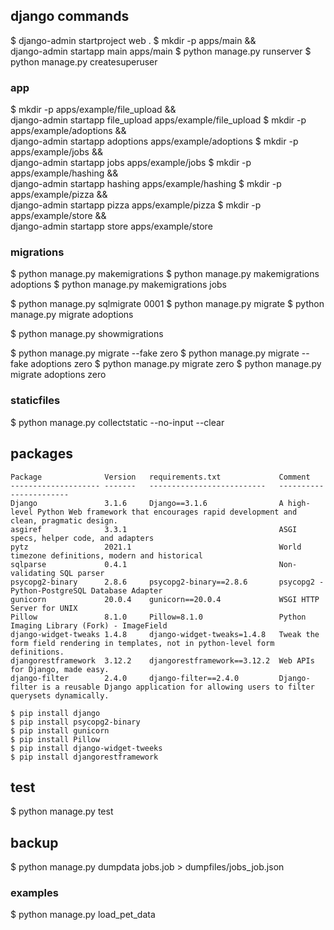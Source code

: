 ## django commands
$ django-admin startproject web .
$ mkdir -p apps/main && \
    django-admin startapp main apps/main
$ python manage.py runserver
$ python manage.py createsuperuser

### app
$ mkdir -p apps/example/file_upload && \
    django-admin startapp file_upload apps/example/file_upload
$ mkdir -p apps/example/adoptions && \
    django-admin startapp adoptions apps/example/adoptions
$ mkdir -p apps/example/jobs && \
    django-admin startapp jobs apps/example/jobs
$ mkdir -p apps/example/hashing && \
    django-admin startapp hashing apps/example/hashing
$ mkdir -p apps/example/pizza && \
    django-admin startapp pizza apps/example/pizza
$ mkdir -p apps/example/store && \
    django-admin startapp store apps/example/store

### migrations
$ python manage.py makemigrations <app>
$ python manage.py makemigrations adoptions
$ python manage.py makemigrations jobs

$ python manage.py sqlmigrate <app> 0001
$ python manage.py migrate
$ python manage.py migrate adoptions

$ python manage.py showmigrations

$ python manage.py migrate --fake <app> zero
$ python manage.py migrate --fake adoptions zero
$ python manage.py migrate <app> zero
$ python manage.py migrate adoptions zero

### staticfiles
$ python manage.py collectstatic --no-input --clear

## packages
```
Package              Version   requirements.txt             Comment
-------------------- -------   --------------------------   -----------------------
Django               3.1.6     Django==3.1.6                A high-level Python Web framework that encourages rapid development and clean, pragmatic design.
asgiref              3.3.1                                  ASGI specs, helper code, and adapters
pytz                 2021.1                                 World timezone definitions, modern and historical
sqlparse             0.4.1                                  Non-validating SQL parser
psycopg2-binary      2.8.6     psycopg2-binary==2.8.6       psycopg2 - Python-PostgreSQL Database Adapter
gunicorn             20.0.4    gunicorn==20.0.4             WSGI HTTP Server for UNIX
Pillow               8.1.0     Pillow=8.1.0                 Python Imaging Library (Fork) - ImageField
django-widget-tweaks 1.4.8     django-widget-tweaks=1.4.8   Tweak the form field rendering in templates, not in python-level form definitions.
djangorestframework  3.12.2    djangorestframework==3.12.2  Web APIs for Django, made easy.
django-filter        2.4.0     django-filter==2.4.0         Django-filter is a reusable Django application for allowing users to filter querysets dynamically.
```
```
$ pip install django                 
$ pip install psycopg2-binary
$ pip install gunicorn
$ pip install Pillow
$ pip install django-widget-tweeks
$ pip install djangorestframework
```

## test
$ python manage.py test

## backup
$ python manage.py dumpdata jobs.job > dumpfiles/jobs_job.json

### examples
$ python manage.py load_pet_data
